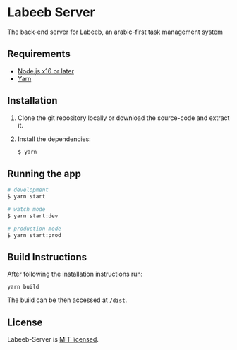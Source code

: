 # Labeeb Server

The back-end server for Labeeb, an arabic-first task management system

## Requirements

  * [Node.js x16 or later](https://nodejs.org/)
  * [Yarn](https://yarnpkg.com/)

## Installation

1. Clone the git repository locally or download the source-code and extract it.
2. Install the dependencies:

    ```bash
    $ yarn
    ```

## Running the app

```bash
# development
$ yarn start

# watch mode
$ yarn start:dev

# production mode
$ yarn start:prod
```

## Build Instructions

After following the installation instructions run:

```
yarn build
```

The build can be then accessed at `/dist`.


## License

Labeeb-Server is [MIT licensed](LICENSE).
